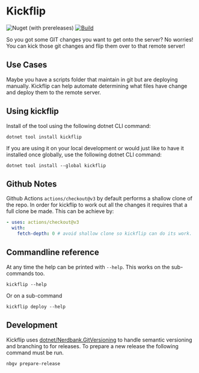 # Kickflip

![Nuget (with prereleases)](https://img.shields.io/nuget/vpre/kickflip) [![Build](https://github.com/OliverRC/kickflip/actions/workflows/main.yml/badge.svg)](https://github.com/OliverRC/kickflip/actions/workflows/main.yml)

So you got some GIT changes you want to get onto the server?
No worries! You can kick those git changes and flip them over to that remote server!

## Use Cases

Maybe you have a scripts folder that maintain in git but are deploying manually.
Kickflip can help automate determining what files have change and deploy them to the remote server.

## Using kickflip

Install of the tool using the following dotnet CLI command:

    dotnet tool install kickflip

If you are using it on your local development or would just like to have it installed once globally, use the following dotnet CLI command: 

    dotnet tool install --global kickflip

## Github Notes

Github Actions `actions/checkout@v3` by default performs a shallow clone of the repo. In order for kickflip to work out all the changes it requires that a full clone be made. This can be achieve by:

```yaml
- uses: actions/checkout@v3
  with:
    fetch-depth: 0 # avoid shallow clone so kickflip can do its work.
```

## Commandline reference 

At any time the help can be printed with `--help`. This works on the sub-commands too.

    kickflip --help

Or on a sub-command 

    kickflip deploy --help

## Development

Kickflip uses [dotnet/Nerdbank.GitVersioning](https://github.com/dotnet/Nerdbank.GitVersioning) to handle semantic versioning and branching to for releases.
To prepare a new release the following command must be run.

    nbgv prepare-release

